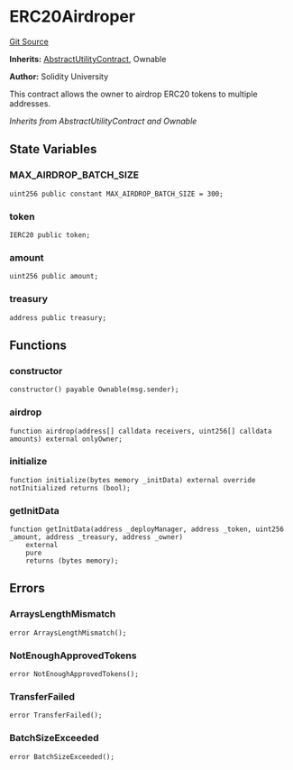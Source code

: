 # ERC20Airdroper
[Git Source](https://github.com/SolidityUniversity/smart-deployer/blob/85c11aeeaafc38269bb5a66ecafac729e84c7b17/src/ERC20Airdroper/ERC20Airdroper.sol)

**Inherits:**
[AbstractUtilityContract](/src/UtilityContract/AbstractUtilityContract.sol/abstract.AbstractUtilityContract.md), Ownable

**Author:**
Solidity University

This contract allows the owner to airdrop ERC20 tokens to multiple addresses.

*Inherits from AbstractUtilityContract and Ownable*


## State Variables
### MAX_AIRDROP_BATCH_SIZE

```solidity
uint256 public constant MAX_AIRDROP_BATCH_SIZE = 300;
```


### token

```solidity
IERC20 public token;
```


### amount

```solidity
uint256 public amount;
```


### treasury

```solidity
address public treasury;
```


## Functions
### constructor


```solidity
constructor() payable Ownable(msg.sender);
```

### airdrop


```solidity
function airdrop(address[] calldata receivers, uint256[] calldata amounts) external onlyOwner;
```

### initialize


```solidity
function initialize(bytes memory _initData) external override notInitialized returns (bool);
```

### getInitData


```solidity
function getInitData(address _deployManager, address _token, uint256 _amount, address _treasury, address _owner)
    external
    pure
    returns (bytes memory);
```

## Errors
### ArraysLengthMismatch

```solidity
error ArraysLengthMismatch();
```

### NotEnoughApprovedTokens

```solidity
error NotEnoughApprovedTokens();
```

### TransferFailed

```solidity
error TransferFailed();
```

### BatchSizeExceeded

```solidity
error BatchSizeExceeded();
```

